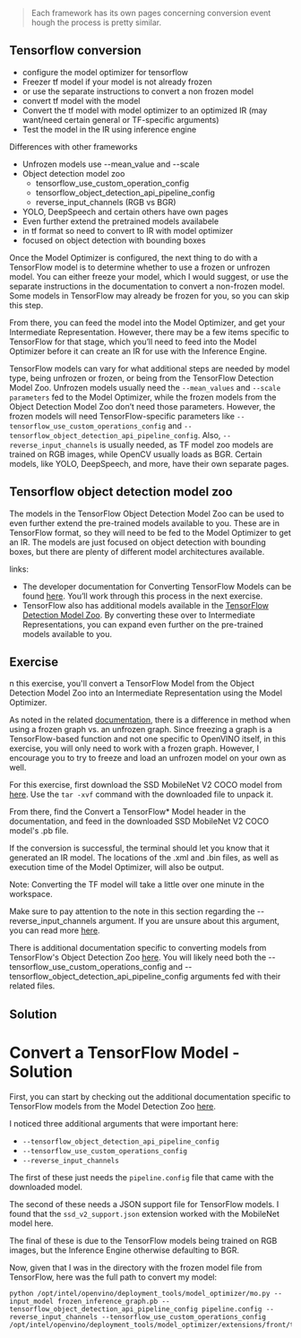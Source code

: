 > Each framework has its own pages concerning conversion event hough the process is pretty similar.

## Tensorflow conversion
- configure the model optimizer for tensorflow
- Freezer tf model if your model is not already frozen
- or use the separate instructions to convert a non frozen model
- convert tf model with the model
- Convert the tf model with model optimizer to an optimized IR (may want/need certain general or TF-specific arguments)
- Test the model in the IR using inference engine

Differences with other frameworks

- Unfrozen models use --mean_value and --scale
- Object detection model zoo
  - tensorflow_use_custom_operation_config
  - tensorflow_object_detection_api_pipeline_config
  - reverse_input_channels (RGB vs BGR)
- YOLO, DeepSpeech and certain others have own pages
- Even further extend the pretrained models availabele
- in tf format so need to convert to IR with model optimizer
- focused on object detection with bounding boxes

Once the Model Optimizer is configured, the next thing to do with a TensorFlow model is to determine whether to use a frozen or unfrozen model. You can either freeze your model, which I would suggest, or use the separate instructions in the documentation to convert a non-frozen model. Some models in TensorFlow may already be frozen for you, so you can skip this step.

From there, you can feed the model into the Model Optimizer, and get your Intermediate Representation. However, there may be a few items specific to TensorFlow for that stage, which you’ll need to feed into the Model Optimizer before it can create an IR for use with the Inference Engine.

TensorFlow models can vary for what additional steps are needed by model type, being unfrozen or frozen, or being from the TensorFlow Detection Model Zoo. Unfrozen models usually need the `--mean_values` and `--scale parameters` fed to the Model Optimizer, while the frozen models from the Object Detection Model Zoo don’t need those parameters. However, the frozen models will need TensorFlow-specific parameters like `--tensorflow_use_custom_operations_config` and `--tensorflow_object_detection_api_pipeline_config`. Also, `--reverse_input_channels` is usually needed, as TF model zoo models are trained on RGB images, while OpenCV usually loads as BGR. Certain models, like YOLO, DeepSpeech, and more, have their own separate pages.

## Tensorflow object detection model zoo
The models in the TensorFlow Object Detection Model Zoo can be used to even further extend the pre-trained models available to you. These are in TensorFlow format, so they will need to be fed to the Model Optimizer to get an IR. The models are just focused on object detection with bounding boxes, but there are plenty of different model architectures available.

links:
- The developer documentation for Converting TensorFlow Models can be found [here](https://docs.openvinotoolkit.org/2019_R3/_docs_MO_DG_prepare_model_convert_model_Convert_Model_From_TensorFlow.html). You’ll work through this process in the next exercise.
- TensorFlow also has additional models available in the [TensorFlow Detection Model Zoo](https://github.com/tensorflow/models/blob/master/research/object_detection/g3doc/detection_model_zoo.md). By converting these over to Intermediate Representations, you can expand even further on the pre-trained models available to you.

## Exercise

n this exercise, you'll convert a TensorFlow Model from the Object Detection Model Zoo into an Intermediate Representation using the Model Optimizer.

As noted in the related [documentation](https://docs.openvinotoolkit.org/latest/_docs_MO_DG_prepare_model_convert_model_Convert_Model_From_TensorFlow.html), there is a difference in method when using a frozen graph vs. an unfrozen graph. Since freezing a graph is a TensorFlow-based function and not one specific to OpenVINO itself, in this exercise, you will only need to work with a frozen graph. However, I encourage you to try to freeze and load an unfrozen model on your own as well.

For this exercise, first download the SSD MobileNet V2 COCO model from [here](http://download.tensorflow.org/models/object_detection/ssd_mobilenet_v2_coco_2018_03_29.tar.gz). Use the `tar -xvf` command with the downloaded file to unpack it.

From there, find the Convert a TensorFlow* Model header in the documentation, and feed in the downloaded SSD MobileNet V2 COCO model's .pb file.

If the conversion is successful, the terminal should let you know that it generated an IR model. The locations of the .xml and .bin files, as well as execution time of the Model Optimizer, will also be output.

Note: Converting the TF model will take a little over one minute in the workspace.

Make sure to pay attention to the note in this section regarding the --reverse_input_channels argument. If you are unsure about this argument, you can read more [here](https://docs.openvinotoolkit.org/latest/_docs_MO_DG_prepare_model_convert_model_Converting_Model_General.html#when_to_reverse_input_channels).

There is additional documentation specific to converting models from TensorFlow's Object Detection Zoo [here](https://docs.openvinotoolkit.org/latest/_docs_MO_DG_prepare_model_convert_model_tf_specific_Convert_Object_Detection_API_Models.html). You will likely need both the --tensorflow_use_custom_operations_config and --tensorflow_object_detection_api_pipeline_config arguments fed with their related files.


## Solution

# Convert a TensorFlow Model - Solution

First, you can start by checking out the additional documentation specific to TensorFlow
models from the Model Detection Zoo [here](https://docs.openvinotoolkit.org/latest/_docs_MO_DG_prepare_model_convert_model_tf_specific_Convert_Object_Detection_API_Models.html).

I noticed three additional arguments that were important here:

- `--tensorflow_object_detection_api_pipeline_config`
- `--tensorflow_use_custom_operations_config`
- `--reverse_input_channels`

The first of these just needs the `pipeline.config` file that came with the downloaded model.

The second of these needs a JSON support file for TensorFlow models. I found that the
`ssd_v2_support.json` extension worked with the MobileNet model here.

The final of these is due to the TensorFlow models being trained on RGB images, but the
Inference Engine otherwise defaulting to BGR.

Now, given that I was in the directory with the frozen model file from TensorFlow, here was the 
full path to convert my model:

```
python /opt/intel/openvino/deployment_tools/model_optimizer/mo.py --input_model frozen_inference_graph.pb --tensorflow_object_detection_api_pipeline_config pipeline.config --reverse_input_channels --tensorflow_use_custom_operations_config /opt/intel/openvino/deployment_tools/model_optimizer/extensions/front/tf/ssd_v2_support.json
```

